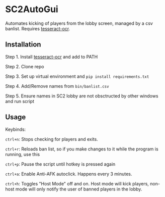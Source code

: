 # SC2AutoGui
Automates kicking of players from the lobby screen, managed by a csv banlist. Requires [tesseract-ocr](https://github.com/tesseract-ocr/tessdoc).

## Installation
Step 1. Install [tesseract-ocr](https://github.com/tesseract-ocr/tessdoc) and add to PATH

Step 2. Clone repo

Step 3. Set up virtual environment and `pip install requirements.txt`

Step 4. Add/Remove names from `bin/banlist.csv`

Step 5. Ensure names in SC2 lobby are not obsctructed by other windows and run script

## Usage
Keybinds:

`ctrl+n`: Stops checking for players and exits.

`ctrl+r`: Reloads ban list, so if you make changes to it while the program is running, use this

`ctrl+p`: Pause the script until hotkey is pressed again

`ctrl+a`: Enable Anti-AFK autoclick. Happens every 3 minutes.

`ctrl+h`: Toggles "Host Mode" off and on. Host mode will kick players, non-host mode will only notify the user of banned players in the lobby.
